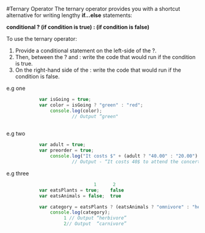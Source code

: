 #Ternary Operator
The ternary operator provides you with a shortcut alternative for writing lengthy **if...else** statements:

**conditional ? (if condition is true) : (if condition is false)**

To use the ternary operator:
 1. Provide a conditional statement on the left-side of the ?. 
 2. Then, between the ? and : write the code that would run if the condition is true.
 3. On the right-hand side of the : write the code that would run if the condition is false. 

e.g one
```js
	        var isGoing = true;
	        var color = isGoing ? "green" : "red";
	            console.log(color);
                        // Output “green" 
                        
```

e.g two

```js
	        var adult = true;
	        var preorder = true;
	            console.log("It costs $" + (adult ? "40.00" : "20.00") + " to attend the concert. Pick up your tickets at the " + (preorder ? "will call" : "gate") + ".";
						// Output - “It costs 40$ to attend the concert. Pick up your tickets at the will call.”
```
e.g three
```js
				                1	   2
            var eatsPlants = true;	  false
            var eatsAnimals = false;  true

            var category = eatsPlants ? (eatsAnimals ? "omnivore" : "herbivore") : (eatsAnimals ? "carnivore" : undefined);
                console.log(category); 
					 1 // Output “herbivore”
					 2// Output  “carnivore”



